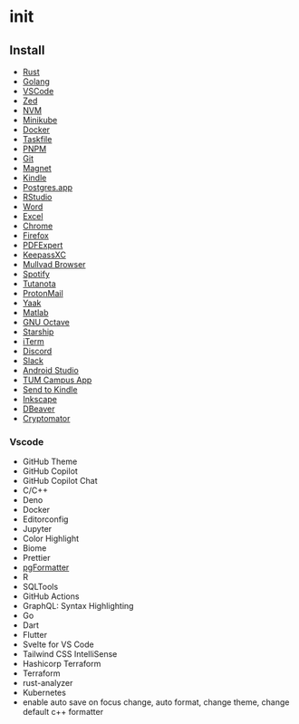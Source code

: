 # init

## Install
- [Rust](https://www.rust-lang.org/learn/get-started)
- [Golang](https://go.dev/doc/install)
- [VSCode](https://code.visualstudio.com/download)
- [Zed](https://zed.dev/)
- [NVM](https://github.com/nvm-sh/nvm)
- [Minikube](https://minikube.sigs.k8s.io/docs/start/)
- [Docker](https://www.docker.com/products/docker-desktop/)
- [Taskfile](https://taskfile.dev/installation/)
- [PNPM](https://pnpm.io/installation)
- [Git](https://git-scm.com/downloads)
- [Magnet](https://apps.apple.com/gb/app/magnet/id441258766)
- [Kindle](https://apps.apple.com/de/app/kindle/id302584613)
- [Postgres.app](https://postgresapp.com/)
- [RStudio](https://posit.co/download/rstudio-desktop/)
- [Word](https://apps.apple.com/us/app/microsoft-word/id586447913)
- [Excel](https://apps.apple.com/de/app/microsoft-excel/id586683407)
- [Chrome](https://www.google.com/chrome/)
- [Firefox](https://www.mozilla.org/en-GB/firefox/new/)
- [PDFExpert](https://pdfexpert.com/de)
- [KeepassXC](https://keepassxc.org/)
- [Mullvad Browser](https://mullvad.net/en/browser)
- [Spotify](https://www.spotify.com/de-en/download/other/)
- [Tutanota](https://tuta.com/blog/desktop-clients-tutanota)
- [ProtonMail](https://proton.me/mail)
- [Yaak](https://yaak.app/)
- [Matlab](https://de.mathworks.com/products/matlab/student.html)
- [GNU Octave](https://octave.org/download)
- [Starship](https://starship.rs/)
- [iTerm](https://iterm2.com/)
- [Discord](https://discord.com/download)
- [Slack](https://slack.com/intl/en-gb/downloads/mac)
- [Android Studio](https://developer.android.com/studio)
- [TUM Campus App](https://www.tum.app/)
- [Send to Kindle](https://www.amazon.com/sendtokindle/mac)
- [Inkscape](https://inkscape.org/release/inkscape-1.3.2/)
- [DBeaver](https://dbeaver.io/download/)
- [Cryptomator](https://cryptomator.org/)

### Vscode
- GitHub Theme
- GitHub Copilot
- GitHub Copilot Chat
- C/C++
- Deno
- Docker
- Editorconfig
- Jupyter
- Color Highlight
- Biome
- Prettier
- [pgFormatter](https://github.com/darold/pgFormatter/releases)
- R
- SQLTools
- GitHub Actions
- GraphQL: Syntax Highlighting
- Go
- Dart
- Flutter
- Svelte for VS Code
- Tailwind CSS IntelliSense
- Hashicorp Terraform
- Terraform
- rust-analyzer
- Kubernetes
- enable auto save on focus change, auto format, change theme, change default c++ formatter
